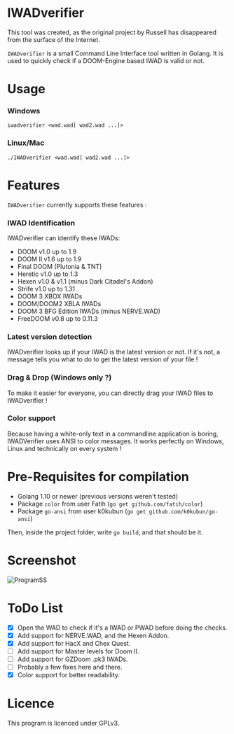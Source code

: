 # IWADverifier

This tool was created, as the original project by Russell has disappeared from the surface of the Internet. 

`IWADverifier` is a small Command Line Interface tool written in Golang. It is used to quickly check if a DOOM-Engine based IWAD is valid or not. 

# Usage
### Windows
`iwadverifier <wad.wad[ wad2.wad ...]>`
### Linux/Mac
`./IWADverifier <wad.wad[ wad2.wad ...]>`

# Features
`IWADverifier` currently supports these features :

### IWAD Identification
IWADverifier can identify these IWADs:
* DOOM v1.0 up to 1.9
* DOOM II v1.6 up to 1.9
* Final DOOM (Plutonia & TNT)
* Heretic v1.0 up to 1.3
* Hexen v1.0 & v1.1 (minus Dark Citadel's Addon)
* Strife v1.0 up to 1.31
* DOOM 3 XBOX IWADs
* DOOM/DOOM2 XBLA IWADs
* DOOM 3 BFG Edition IWADs (minus NERVE.WAD)
* FreeDOOM v0.8 up to 0.11.3

### Latest version detection
IWADverifier looks up if your IWAD is the latest version or not. If it's not, a message tells you what to do to get the latest version of your file !

### Drag & Drop (Windows only ?)
To make it easier for everyone, you can directly drag your IWAD files to IWADverifier !

### Color support
Because having a white-only text in a commandline application is boring, IWADVerifier uses ANSI to color messages. It works perfectly on Windows, Linux and technically on every system !

# Pre-Requisites for compilation
- Golang 1.10 or newer (previous versions weren't tested)
- Package `color` from user Fatih (`go get github.com/fatih/color`)
- Package `go-ansi` from user k0kubun (`go get github.com/k0kubun/go-ansi`)

Then, inside the project folder, write `go build`, and that should be it.

# Screenshot
![ProgramSS](https://i.imgur.com/tviS1Gr.png)

# ToDo List
- [x] Open the WAD to check if it's a IWAD or PWAD before doing the checks.
- [x] Add support for NERVE.WAD, and the Hexen Addon.
- [x] Add support for HacX and Chex Quest.
- [ ] Add support for Master levels for Doom II.
- [ ] Add support for GZDoom .pk3 IWADs.
- [ ] Probably a few fixes here and there.
- [x] Color support for better readability.

# Licence
This program is licenced under GPLv3.